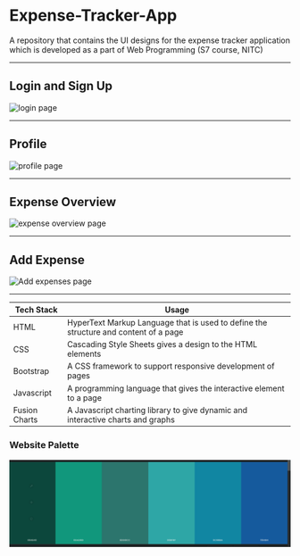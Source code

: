 # Expense-Tracker-App
A repository that contains the UI designs for the expense tracker application which is developed as a part of Web Programming (S7 course, NITC)
<hr>

## Login and Sign Up
![login page](screenshots/login.gif "Login and sign up")
<hr>

## Profile
![profile page](screenshots/profile.gif "Profile")
<hr>

## Expense Overview
![expense overview page](screenshots/expense_overview.gif "Expense Overview")
<hr>

## Add Expense
![Add expenses page](screenshots/add_expenses.gif "Add expense")
<hr>

| Tech Stack | Usage | 
| ----- | -------- | 
|HTML|HyperText Markup Language that is used to define the structure and content of a page|
|CSS|Cascading Style Sheets gives a design to the HTML elements|
|Bootstrap|A CSS framework to support responsive development of pages|
|Javascript|A programming language that gives the interactive element to a page|
|Fusion Charts|A Javascript charting library to give dynamic and interactive charts and graphs|

### Website Palette
![palette](screenshots/FMS_pallete.PNG "Palette")
